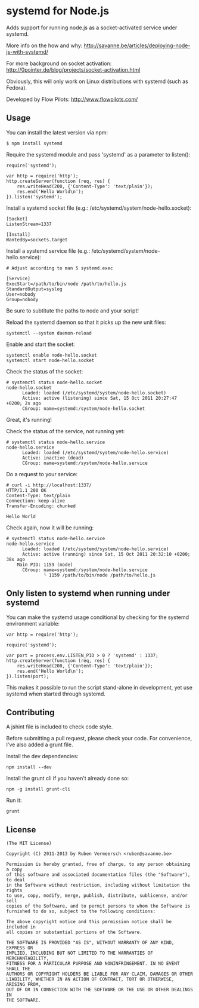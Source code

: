 # systemd for Node.js

  Adds support for running node.js as a socket-activated service under systemd.

  More info on the how and why: http://savanne.be/articles/deploying-node-js-with-systemd/
  
  For more background on socket activation: http://0pointer.de/blog/projects/socket-activation.html

  Obviously, this will only work on Linux distributions with systemd (such as Fedora).

  Developed by Flow Pilots: http://www.flowpilots.com/

## Usage
  
  You can install the latest version via npm:
  
    $ npm install systemd

  Require the systemd module and pass 'systemd' as a parameter to listen():

    require('systemd');

    var http = require('http');
    http.createServer(function (req, res) {
        res.writeHead(200, {'Content-Type': 'text/plain'});
        res.end('Hello World\n');
    }).listen('systemd');
  
  Install a systemd socket file (e.g.: /etc/systemd/system/node-hello.socket):

    [Socket]
    ListenStream=1337

    [Install]
    WantedBy=sockets.target

  Install a systemd service file (e.g.: /etc/systemd/system/node-hello.service):

    # Adjust according to man 5 systemd.exec

    [Service]
    ExecStart=/path/to/bin/node /path/to/hello.js
    StandardOutput=syslog
    User=nobody
    Group=nobody

  Be sure to subtitute the paths to node and your script!

  Reload the systemd daemon so that it picks up the new unit files:

    systemctl --system daemon-reload

  Enable and start the socket:

    systemctl enable node-hello.socket
    systemctl start node-hello.socket

  Check the status of the socket:

    # systemctl status node-hello.socket
    node-hello.socket
          Loaded: loaded (/etc/systemd/system/node-hello.socket)
          Active: active (listening) since Sat, 15 Oct 2011 20:27:47 +0200; 2s ago
          CGroup: name=systemd:/system/node-hello.socket

  Great, it's running!

  Check the status of the service, not running yet:

    # systemctl status node-hello.service
    node-hello.service
          Loaded: loaded (/etc/systemd/system/node-hello.service)
          Active: inactive (dead)
          CGroup: name=systemd:/system/node-hello.service

  Do a request to your service:

    # curl -i http://localhost:1337/
    HTTP/1.1 200 OK
    Content-Type: text/plain
    Connection: keep-alive
    Transfer-Encoding: chunked
    
    Hello World

  Check again, now it will be running:

    # systemctl status node-hello.service
    node-hello.service
          Loaded: loaded (/etc/systemd/system/node-hello.service)
          Active: active (running) since Sat, 15 Oct 2011 20:32:10 +0200; 38s ago
        Main PID: 1159 (node)
          CGroup: name=systemd:/system/node-hello.service
                  └ 1159 /path/to/bin/node /path/to/hello.js

## Only listen to systemd when running under systemd

  You can make the systemd usage conditional by checking for the systemd environment variable:

    var http = require('http');
    
    require('systemd');
    
    var port = process.env.LISTEN_PID > 0 ? 'systemd' : 1337;
    http.createServer(function (req, res) {
        res.writeHead(200, {'Content-Type': 'text/plain'});
        res.end('Hello World\n');
    }).listen(port);

  This makes it possible to run the script stand-alone in development, yet use systemd when started through systemd.
    
## Contributing

  A jshint file is included to check code style.

  Before submitting a pull request, please check your code. For convenience, I've also added a grunt file.

  Install the dev dependencies:

    npm install --dev

  Install the grunt cli if you haven't already done so:

    npm -g install grunt-cli

  Run it:

    grunt

## License 

    (The MIT License)

    Copyright (C) 2011-2013 by Ruben Vermeersch <ruben@savanne.be>

    Permission is hereby granted, free of charge, to any person obtaining a copy
    of this software and associated documentation files (the "Software"), to deal
    in the Software without restriction, including without limitation the rights
    to use, copy, modify, merge, publish, distribute, sublicense, and/or sell
    copies of the Software, and to permit persons to whom the Software is
    furnished to do so, subject to the following conditions:

    The above copyright notice and this permission notice shall be included in
    all copies or substantial portions of the Software.

    THE SOFTWARE IS PROVIDED "AS IS", WITHOUT WARRANTY OF ANY KIND, EXPRESS OR
    IMPLIED, INCLUDING BUT NOT LIMITED TO THE WARRANTIES OF MERCHANTABILITY,
    FITNESS FOR A PARTICULAR PURPOSE AND NONINFRINGEMENT. IN NO EVENT SHALL THE
    AUTHORS OR COPYRIGHT HOLDERS BE LIABLE FOR ANY CLAIM, DAMAGES OR OTHER
    LIABILITY, WHETHER IN AN ACTION OF CONTRACT, TORT OR OTHERWISE, ARISING FROM,
    OUT OF OR IN CONNECTION WITH THE SOFTWARE OR THE USE OR OTHER DEALINGS IN
    THE SOFTWARE.
